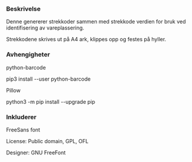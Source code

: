 <h3>Beskrivelse</h3>
<p>Denne genererer strekkoder sammen med strekkode verdien for bruk ved identifisering av vareplassering.</p>
<p>Strekkodene skrives ut på A4 ark, klippes opp og festes på hyller.</p>

<h3>Avhengigheter</h3>
<p>python-barcode</p>
<p>pip3 install --user python-barcode
<p>Pillow</p>
<p>python3 -m pip install --upgrade pip</p>
<p<python3 -m pip install --upgrade Pillow</p>


<h3>Inkluderer</h3>
<p>FreeSans font</p>
<p>License: Public domain, GPL, OFL</p>
<p>Designer: GNU FreeFont</p>
